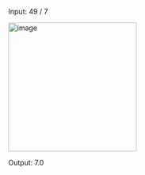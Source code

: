 Input: 
49 / 7 

<img width="259" alt="image" src="https://github.com/SapkotaArchana/GUI-Calculator/assets/92173047/52fbaaef-2ec7-4241-89cd-9a9a199f7b8c">

Output:
7.0


 
